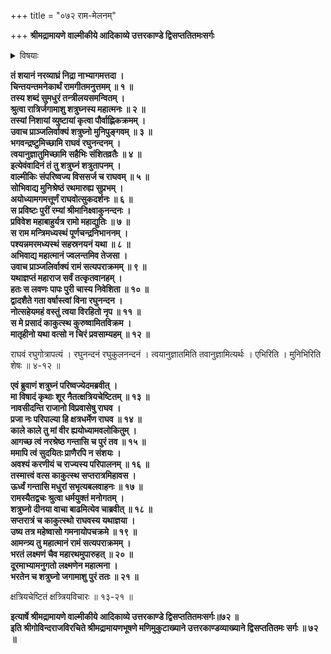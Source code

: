 +++
title = "०७२ राम-मेलनम्"

+++
**श्रीमद्रामायणे वाल्मीकीये आदिकाव्ये उत्तरकाण्डे द्विसप्ततितमःसर्गः**


<details><summary>विषयाः</summary>

वाल्मीक्य्-अभ्यनुज्ञया  
ऽयोध्यां गतेन शत्रुघ्नेन  
श्रीरामं प्रति साभिवादनं  
लवण-मारणादि-विषयक-तद्-आज्ञा-परिपालन-निवेदनम् ॥ १ ॥  
श्रीरामेण स्व-वियोगासहिष्णुतया पुनर्  
मधुरा-गमनम् अनभिरोचयमानस्य शत्रुघ्नस्य  
ससान्त्वनं पुनर् मधुरा-नगर-प्रेषणम् ॥ २ ॥
</details>


**तं शयानं नरव्याघ्रं निद्रा नाभ्यागमत्तदा ।  
चिन्तयन्तमनेकार्थं रामगीतमनुत्तमम् ॥ १ ॥  
तस्य शब्दं सुमधुरं तन्त्रीलयसमन्वितम् ।  
श्रुत्वा रात्रिर्जगामाशु शत्रुघ्नस्य महात्मनः ॥ २ ॥  
तस्यां निशायां व्युष्टायां कृत्वा पौर्वाह्णिकक्रमम् ।  
उवाच प्राञ्जलिर्वाक्यं शत्रुघ्नो मुनिपुङ्गवम् ॥ ३ ॥  
भगवन्द्रष्टुमिच्छामि राघवं रघुनन्दनम् ।  
त्वयानुज्ञातुमिच्छामि सहैभिः संशितव्रतैः ॥ ४ ॥  
इत्येवंवादिनं तं तु शत्रुघ्नं शत्रुतापनम् ।  
वाल्मीकिः संपरिष्वज्य विससर्ज च राघवम् ॥ ५ ॥  
सोभिवाद्य मुनिश्रेष्ठं रथमारुह्य सुप्रभम् ।  
अयोध्यामगमत्तूर्णं राघवोत्सुकदर्शनः ॥ ६ ॥  
स प्रविष्टः पुरीं रम्यां श्रीमानिक्ष्वाकुनन्दनः ।  
प्रविवेश महाबाहुर्यत्र रामो महाद्युतिः ॥ ७ ॥  
स राम मन्त्रिमध्यस्थं पूर्णचन्द्रनिभाननम् ।  
पश्यन्नमरमध्यस्थं सहस्रनयनं यथा ॥ ८ ॥  
अभिवाद्य महात्मानं ज्वलन्तमिव तेजसा ।  
उवाच प्राञ्जलिर्वाक्यं रामं सत्यपराक्रमम् ॥ ९ ॥  
यथाज्ञप्तं महाराज सर्वं तत्कृतवानहम् ।  
हतः स लवणः पापः पुरी चास्य निवेशिता ॥ १० ॥  
द्वादशैते गता वर्षास्त्वां विना रघुनन्दन ।  
नोत्सहेयमहं वस्तुं त्वया विरहितो नृप ॥ ११ ॥  
स मे प्रसादं काकुत्स्थ कुरुष्वामितविक्रम ।  
मातृहीनो यथा वत्सो न चिरं प्रवसाम्यहम् ॥ १२ ॥**

राघवं रघुगोत्रापत्यं । रघुनन्दनं रघुकुलनन्दनं । त्वयानुज्ञातमिति तवानुज्ञामित्यर्थः । एभिरिति । मुनिभिरिति शेषः ॥ ४-१२ ॥

**एवं ब्रुवाणं शत्रुघ्नं परिष्वज्येदमब्रवीत् ।  
मा विषादं कृथाः शूर नैतत्क्षत्रियचेष्टितम् ॥ १३ ॥  
नावसीदन्ति राजानो विप्रवासेषु राघव ।  
प्रजा नः परिपाल्या हि क्षत्रधर्मेण राघव ॥ १४ ॥  
काले काले तु मां वीर ह्ययोध्यामवलोकितुम् ।  
आगच्छ त्वं नरश्रेष्ठ गन्तासि च पुरं तव ॥ १५ ॥  
ममापि त्वं सुदयितः प्राणैरपि न संशयः ।  
अवश्यं करणीयं च राज्यस्य परिपालनम् ॥ १६ ॥  
तस्मात्त्वं वत्स काकुत्स्थ सप्तरात्रमिहावस ।  
ऊर्ध्वं गन्तासि मधुरां सभृत्यबलवाहनः ॥ १७ ॥  
रामस्यैतद्वचः श्रुत्वा धर्मयुक्तं मनोगतम् ।  
शत्रुघ्नो दीनया वाचा बाढमित्येव चाब्रवीत् ॥ १८ ॥  
सप्तरात्रं च काकुत्स्थो राघवस्य यथाज्ञया ।  
उष्य तत्र महेष्वासो गमनायोपचक्रमे ॥ १९ ॥  
आमन्त्र्य तु महात्मानं रामं सत्यपराक्रमम् ।  
भरतं लक्ष्मणं चैव महारथमुपारुहत् ॥ २० ॥  
दूरमाभ्यामनुगतो लक्ष्मणेन महात्मना ।  
भरतेन च शत्रुघ्नो जगामाशु पुरं ततः ॥ २१ ॥**

क्षत्रियचेष्टितं क्षत्र्त्रियविचारः ॥ १३-२१ ॥

**इत्यार्षे श्रीमद्रामायणे वाल्मीकीये आदिकाव्ये उत्तरकाण्डे द्विसप्ततितमःसर्गः॥७२ ॥  
इति श्रीगोविन्दराजविरचिते श्रीमद्रामायणभूषणे मणिमुकुटाख्याने उत्तरकाण्डव्याख्याने द्विसप्ततितमः सर्गः ॥ ७२ ॥**
